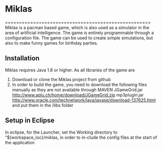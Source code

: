 # Miklas
==================================================== 
Miklas is a pacman based game, which is also used as a simulator in the area of artificial intelligence. The game is entirely programmable through a configuration file. The game can be used to create simple simulations, but also to make funny games for birthday parties.

## Installation
Miklas requires Java 1.8 or higher. As all libraries of the game are 
1. Download or clone the Miklas project from github
2. In order to build the game, you need to download the following files manually as they are not available through MAVEN
JGameGrid.jar   http://www.aplu.ch/home/download/JGameGrid.zip
mp3plugin.jar   http://www.oracle.com/technetwork/java/javase/download-137625.html
and put them in the /libs folder

## Setup in Eclipse
In eclipse, for the Launcher, set the Working directory to “${workspace_loc}/miklas, in order to in-clude the config files at the start of the application
